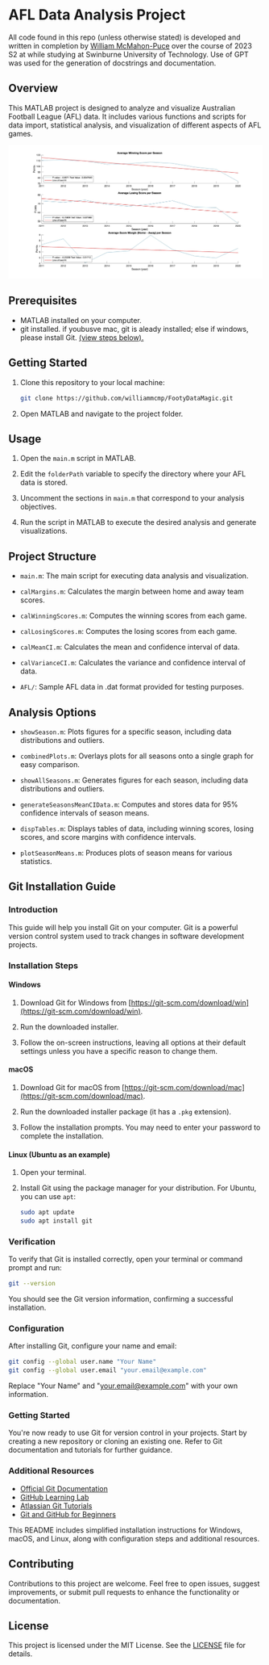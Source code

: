 # AFL Data Analysis Project

All code found in this repo (unless otherwise stated) is developed and written in completion by [William McMahon-Puce](https://www.linkedin.com/in/william-mcmahon-puce-b9b3a9210/) over the course of 2023 S2 at while studying at Swinburne University of Technology. Use of GPT was used for the generation of docstrings and documentation.

## Overview

This MATLAB project is designed to analyze and visualize Australian Football League (AFL) data. It includes various functions and scripts for data import, statistical analysis, and visualization of different aspects of AFL games.

![Image Alt Text](/figures%20for%20report/009_season_averages.jpg)

## Prerequisites

- MATLAB installed on your computer.
- git installed. if youbusve mac, git is aleady installed; else if windows, please install Git. [(view steps below).](#git-installation-guide) 
## Getting Started

1. Clone this repository to your local machine:

    ```bash
    git clone https://github.com/williammcmp/FootyDataMagic.git
    ```

2. Open MATLAB and navigate to the project folder.

## Usage

1. Open the `main.m` script in MATLAB.

2. Edit the `folderPath` variable to specify the directory where your AFL data is stored.

3. Uncomment the sections in `main.m` that correspond to your analysis objectives.

4. Run the script in MATLAB to execute the desired analysis and generate visualizations.

## Project Structure

- `main.m`: The main script for executing data analysis and visualization.

- `calMargins.m`: Calculates the margin between home and away team scores.

- `calWinningScores.m`: Computes the winning scores from each game.

- `calLosingScores.m`: Computes the losing scores from each game.

- `calMeanCI.m`: Calculates the mean and confidence interval of data.

- `calVarianceCI.m`: Calculates the variance and confidence interval of data.

- `AFL/`: Sample AFL data in .dat format provided for testing purposes.

## Analysis Options

- `showSeason.m`: Plots figures for a specific season, including data distributions and outliers.

- `combinedPlots.m`: Overlays plots for all seasons onto a single graph for easy comparison.

- `showAllSeasons.m`: Generates figures for each season, including data distributions and outliers.

- `generateSeasonsMeanCIData.m`: Computes and stores data for 95% confidence intervals of season means.

- `dispTables.m`: Displays tables of data, including winning scores, losing scores, and score margins with confidence intervals.

- `plotSeasonMeans.m`: Produces plots of season means for various statistics.

## Git Installation Guide

### Introduction

This guide will help you install Git on your computer. Git is a powerful version control system used to track changes in software development projects.

### Installation Steps

#### Windows

1. Download Git for Windows from [https://git-scm.com/download/win](https://git-scm.com/download/win).

2. Run the downloaded installer.

3. Follow the on-screen instructions, leaving all options at their default settings unless you have a specific reason to change them.

#### macOS

1. Download Git for macOS from [https://git-scm.com/download/mac](https://git-scm.com/download/mac).

2. Run the downloaded installer package (it has a `.pkg` extension).

3. Follow the installation prompts. You may need to enter your password to complete the installation.

#### Linux (Ubuntu as an example)

1. Open your terminal.

2. Install Git using the package manager for your distribution. For Ubuntu, you can use `apt`:

   ```bash
   sudo apt update
   sudo apt install git
   ```

### Verification

To verify that Git is installed correctly, open your terminal or command prompt and run:

```bash
git --version
```

You should see the Git version information, confirming a successful installation.

### Configuration

After installing Git, configure your name and email:

```bash
git config --global user.name "Your Name"
git config --global user.email "your.email@example.com"
```

Replace "Your Name" and "your.email@example.com" with your own information.

### Getting Started

You're now ready to use Git for version control in your projects. Start by creating a new repository or cloning an existing one. Refer to Git documentation and tutorials for further guidance.

### Additional Resources

- [Official Git Documentation](https://git-scm.com/doc)
- [GitHub Learning Lab](https://lab.github.com/)
- [Atlassian Git Tutorials](https://www.atlassian.com/git/tutorials)
- [Git and GitHub for Beginners](https://guides.github.com/activities/hello-world/)

This README includes simplified installation instructions for Windows, macOS, and Linux, along with configuration steps and additional resources. 

## Contributing

Contributions to this project are welcome. Feel free to open issues, suggest improvements, or submit pull requests to enhance the functionality or documentation.

## License

This project is licensed under the MIT License. See the [LICENSE](/LICENSE) file for details.
